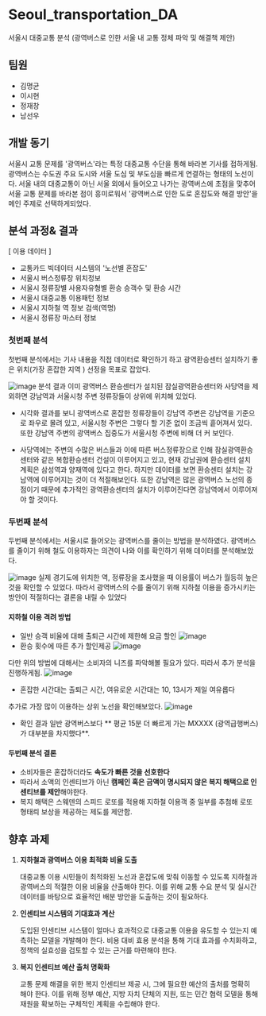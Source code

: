 # Seoul_transportation_DA
서울시 대중교통 분석 (광역버스로 인한 서울 내 교통 정체 파악 및 해결책 제안)
## 팀원
- 김명균
- 이시현
- 정재창
- 남선우 

## 개발 동기 
서울시 교통 문제를 '광역버스'라는 특정 대중교통 수단을 통해 바라본 기사를 접하게됨. 광역버스는 수도권 주요 도시와 서울 도심 및 부도심을 빠르게 연결하는 형태의 노선이다. 서울 내의 대중교통이 아닌 서울 외에서 들어오고 나가는 광역버스에 초점을 맞추어 서울 교통 문제를 바라본 점이 흥미로워서 '광역버스로 인한 도로 혼잡도와 해결 방안'을 메인 주제로 선택하게되었다. 
## 분석 과정& 결과 
[ 이용 데이터 ]
- 교통카드 빅데이터 시스템의 '노선별 혼잡도'
- 서울시 버스정류장 위치정보
- 서울시 정류장별 사용자유형별 환승 승객수 및 환승 시간
- 서울시 대중교통 이용패턴 정보
- 서울시 지하철 역 정보 검색(역명)
- 서울시 정류장 마스터 정보
### 첫번째 분석 
첫번째 분석에서는 기사 내용을 직접 데이터로 확인하기 하고 광역환승센터 설치하기 좋은 위치(가장 혼잡한 지역 ) 선정을 목표로 잡았다. 

![image](https://github.com/user-attachments/assets/9368ba25-712b-42fb-a82e-fb972afa3c99)
분석 결과 이미 광역버스 환승센터가 설치된 잠실광역환승센터와 사당역을 제외하면 강남역과 서울시청 주변 정류장들이 상위에 위치해 있었다.

- 시각화 결과를 보니 광역버스로 혼잡한 정류장들이 강남역 주변은 강남역을 기준으로 좌우로 몰려 있고, 서울시청 주변은 그렇다 할 기준 없이 조금씩 흩어져서 있다. 또한 강남역 주변의 광역버스 집중도가 서울시청 주변에 비해 더 커 보인다.

- 사당역에는 주변의 수많은 버스들과 이에 따른 버스정류장으로 인해 잠실광역환승센터와 같은 복합환승센터 건설이 이루어지고 있고, 현재 강남권에 환승센터 설치 계획은 삼성역과 양재역에 있다고 한다. 하지만 데이터를 보면 환승센터 설치는 강남역에 이루어지는 것이 더 적절해보인다. 또한 강남역은 많은 광역버스 노선의 종점이기 때문에 추가적인 광역환승센터의 설치가 이루어진다면 강남역에서 이루어져야 할 것이다.

### 두번째 분석 
두번째 분석에서는 서울시로 들어오는 광역버스를 줄이는 방법을 분석하였다. 
광역버스를 줄이기 위해 철도 이용하자는 의견이 나와 이를 확인하기 위해 데이터를 분석해보았다. 

![image](https://github.com/user-attachments/assets/d4cda506-3315-4d8d-a836-14a4d9dad540)
실제 경기도에 위치한 역, 정류장을 조사했을 때 이용률이 버스가 월등히 높은것을 확인할 수 있었다. 
따라서 광역버스의 수를 줄이기 위해 지하철 이용을 증가시키는 방안이 적절하다는 결론을 내릴 수 있었다

#### 지하철 이용 격려 방법 
- 일반 승객 비율에 대해 출퇴근 시간에 제한해 요금 할인 
![image](https://github.com/user-attachments/assets/e75578dd-e683-4ba6-b170-2f377bc58e7a)
- 환승 횟수에 따른 추가 할인제공 
![image](https://github.com/user-attachments/assets/633a5e66-bb18-4bf3-9a81-65e80ec79c4e)


다만 위의 방법에 대해서는 소비자의 니즈를 파악해볼 필요가 있다. 따라서 추가 분석을 진행하게됨. 
![image](https://github.com/user-attachments/assets/bd98dac6-3fbe-4695-a0e1-23d9d7ef9745)
- 혼잡한 시간대는 출퇴근 시간, 여유로운 시간대는 10, 13시가 제일 여유롭다

추가로 가장 많이 이용하는 상위 노선을 확인해보았다.
![image](https://github.com/user-attachments/assets/780df13e-c726-4440-9979-99f6b5834ad3)
- 확인 결과 일반 광역버스보다 ** 평균 15분 더 빠르게 가는 MXXXX (광역급행버스)가 대부분을 차지했다**.

#### 두번째 분석 결론 
- 소비자들은 혼잡하더라도 **속도가 빠른 것을 선호한다**
- 따라서 소액의 인센티브가 아닌 **캠페인 혹은 금액이 명시되지 않은 복지 해택으로 인센티브를 제안**해야한다.
- 복지 해택은 스웨덴의 스피드 로또를 적용해 지하철 이용객 중 일부를 추첨해 로또 형태릐 보상을 제공하는 제도를 제안함.
  
## 향후 과제 
1. **지하철과 광역버스 이용 최적화 비율 도출**
    
    대중교통 이용 시민들이 최적화된 노선과 혼잡도에 맞춰 이동할 수 있도록 지하철과 광역버스의 적절한 이용 비율을 산출해야 한다. 이를 위해 교통 수요 분석 및 실시간 데이터를 바탕으로 효율적인 배분 방안을 도출하는 것이 필요하다.
    
2. **인센티브 시스템의 기대효과 계산**
    
    도입된 인센티브 시스템이 얼마나 효과적으로 대중교통 이용을 유도할 수 있는지 예측하는 모델을 개발해야 한다. 비용 대비 효용 분석을 통해 기대 효과를 수치화하고, 정책의 실효성을 검토할 수 있는 근거를 마련해야 한다.
    
3. **복지 인센티브 예산 출처 명확화**
    
    교통 문제 해결을 위한 복지 인센티브 제공 시, 그에 필요한 예산의 출처를 명확히 해야 한다. 이를 위해 정부 예산, 지방 자치 단체의 지원, 또는 민간 협력 모델을 통해 재원을 확보하는 구체적인 계획을 수립해야 한다.
